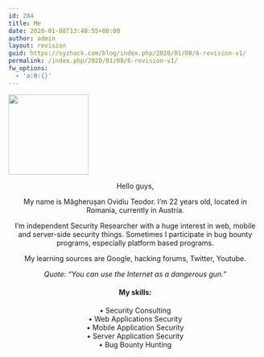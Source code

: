 ```yaml
---
id: 284
title: Me
date: 2020-01-08T13:48:55+00:00
author: admin
layout: revision
guid: https://syzhack.com/blog/index.php/2020/01/08/6-revision-v1/
permalink: /index.php/2020/01/08/6-revision-v1/
fw_options:
  - 'a:0:{}'
---
```

<img class="wp-image-144 aligncenter" src="https://syzhack.com/blog/wp-content/uploads/2018/12/info.png" alt="" width="159" height="159" />

<p style="text-align: center;">
  Hello guys,
</p>

<p style="text-align: center;">
  My name is Măgherușan Ovidiu Teodor. I&#8217;m 22 years old, located in Romania, currently in Austria.
</p>

<p style="text-align: center;">
  I&#8217;m independent Security Researcher with a huge interest in web, mobile and server-side security things. Sometimes I participate in bug bounty programs, especially platform based programs.
</p>

<p style="text-align: center;">
  My learning sources are Google, hacking forums, Twitter, Youtube.
</p>

<p style="text-align: center;">
  <em>Quote: &#8220;You can use the Internet as a dangerous gun.&#8221;</em>
</p>

<h4 style="text-align: center;">
  My skills:
</h4>

<p style="text-align: center;">
  • Security Consulting<br /> • Web Applications Security<br /> • Mobile Application Security<br /> • Server Application Security<br /> • Bug Bounty Hunting
</p>